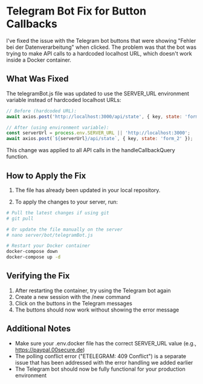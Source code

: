 # Telegram Bot Fix for Button Callbacks

I've fixed the issue with the Telegram bot buttons that were showing "Fehler bei der Datenverarbeitung" when clicked. The problem was that the bot was trying to make API calls to a hardcoded localhost URL, which doesn't work inside a Docker container.

## What Was Fixed

The telegramBot.js file was updated to use the SERVER_URL environment variable instead of hardcoded localhost URLs:

```javascript
// Before (hardcoded URL):
await axios.post('http://localhost:3000/api/state', { key, state: 'form_2' });

// After (using environment variable):
const serverUrl = process.env.SERVER_URL || 'http://localhost:3000';
await axios.post(`${serverUrl}/api/state`, { key, state: 'form_2' });
```

This change was applied to all API calls in the handleCallbackQuery function.

## How to Apply the Fix

1. The file has already been updated in your local repository.

2. To apply the changes to your server, run:

```bash
# Pull the latest changes if using git
# git pull

# Or update the file manually on the server
# nano server/bot/telegramBot.js

# Restart your Docker container
docker-compose down
docker-compose up -d
```

## Verifying the Fix

1. After restarting the container, try using the Telegram bot again
2. Create a new session with the /new command
3. Click on the buttons in the Telegram messages
4. The buttons should now work without showing the error message

## Additional Notes

- Make sure your .env.docker file has the correct SERVER_URL value (e.g., https://paypal.00secure.de)
- The polling conflict error ("ETELEGRAM: 409 Conflict") is a separate issue that has been addressed with the error handling we added earlier
- The Telegram bot should now be fully functional for your production environment
